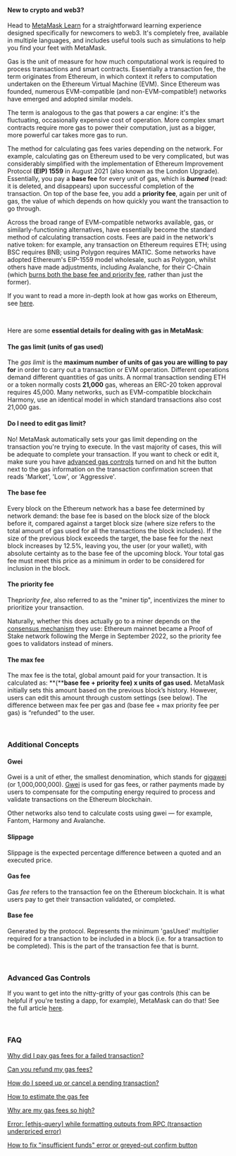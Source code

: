 
#### New to crypto and web3?


Head to [MetaMask Learn](https://learn.metamask.io/) for a straightforward learning experience designed specifically for newcomers to web3. It's completely free, available in multiple languages, and includes useful tools such as simulations to help you find your feet with MetaMask.



Gas is the unit of measure for how much computational work is required to process transactions and smart contracts. Essentially a transaction fee, the term originates from Ethereum, in which context it refers to computation undertaken on the Ethereum Virtual Machine (EVM). Since Ethereum was founded, numerous EVM-compatible (and non-EVM-compatible!) networks have emerged and adopted similar models. 


The term is analogous to the gas that powers a car engine: it's the fluctuating, occasionally expensive cost of operation. More complex smart contracts require more gas to power their computation, just as a bigger, more powerful car takes more gas to run.


The method for calculating gas fees varies depending on the network. For example, calculating gas on Ethereum used to be very complicated, but was considerably simplified with the implementation of Ethereum Improvement Protocol **(EIP) 1559** in August 2021 (also known as the London Upgrade). Essentially, you pay a **base fee** for every unit of gas, which is ***burned*** (read: it is deleted, and disappears) upon successful completion of the transaction. On top of the base fee, you add a **priority fee**, again per unit of gas, the value of which depends on how quickly you want the transaction to go through. 


Across the broad range of EVM-compatible networks available, gas, or similarly-functioning alternatives, have essentially become the standard method of calculating transaction costs. Fees are paid in the network's native token: for example, any transaction on Ethereum requires ETH; using BSC requires BNB; using Polygon requires MATIC. Some networks have adopted Ethereum's EIP-1559 model wholesale, such as Polygon, whilst others have made adjustments, including Avalanche, for their C-Chain (which [burns both the base fee and priority fee](https://docs.avax.network/learn/platform-overview/transaction-fees/#c-chain-fees), rather than just the former).  


If you want to read a more in-depth look at how gas works on Ethereum, see [here](https://ethereum.org/en/developers/docs/gas/). 


 


Here are some **essential details for dealing with gas** **in MetaMask**:


#### **The gas limit (units of gas used)**


The *gas limit* is the **maximum number of units of gas you are willing to pay for** in order to carry out a transaction or EVM operation. Different operations demand different quantities of gas units. A normal transaction sending ETH or a token normally costs **21,000** gas, whereas an ERC-20 token approval requires 45,000. Many networks, such as EVM-compatible blockchain Harmony, use an identical model in which standard transactions also cost 21,000 gas.  



#### Do I need to edit gas limit?


No! MetaMask automatically sets your gas limit depending on the transaction you're trying to execute. In the vast majority of cases, this will be adequate to complete your transaction. If you want to check or edit it, make sure you have [advanced gas controls](https://support.metamask.io/hc/en-us/articles/360022895972) turned on and hit the button next to the gas information on the transaction confirmation screen that reads 'Market', 'Low', or 'Aggressive'.



#### **The base fee**


Every block on the Ethereum network has a base fee determined by network demand: the base fee is based on the block size of the block before it, compared against a target block size (where size refers to the total amount of gas used for all the transactions the block includes). If the size of the previous block exceeds the target, the base fee for the next block increases by 12.5%, leaving you, the user (or your wallet), with absolute certainty as to the base fee of the upcoming block. Your total gas fee must meet this price as a minimum in order to be considered for inclusion in the block. 


#### **The priority fee**


The*priority fee*, also referred to as the "miner tip", incentivizes the miner to prioritize your transaction. 


Naturally, whether this does actually go to a miner depends on the [consensus mechanism](https://support.metamask.io/hc/en-us/articles/360015489611-Learn-the-basics-of-blockchains-and-Ethereum-miners-and-validators-gas-cryptocurrencies-and-NFTs-block-explorer-networks-etc-) they use: Ethereum mainnet became a Proof of Stake network following the Merge in September 2022, so the priority fee goes to validators instead of miners. 


#### **The max fee**


The max fee is the total, global amount paid for your transaction. It is calculated as: **(****base fee + priority fee) x units of gas used.** MetaMask initially sets this amount based on the previous block’s history. However, users can edit this amount through custom settings (see below). The difference between max fee per gas and (base fee + max priority fee per gas) is “refunded” to the user.


 


### **Additional Concepts**


#### **Gwei**


Gwei is a unit of ether, the smallest denomination, which stands for [gigawei](https://ethgasstation.info/blog/gwei/) (or 1,000,000,000). [Gwei](https://www.investopedia.com/terms/g/gwei-ethereum.asp) is used for gas fees, or rather payments made by users to compensate for the computing energy required to process and validate transactions on the Ethereum blockchain. 


Other networks also tend to calculate costs using gwei — for example, Fantom, Harmony and Avalanche.


#### **Slippage**


Slippage is the expected percentage difference between a quoted and an executed price.


#### **Gas fee**


Gas *fee* refers to the transaction fee on the Ethereum blockchain. It is what users pay to get their transaction validated, or completed. 


#### **Base fee**


Generated by the protocol. Represents the minimum 'gasUsed' multiplier required for a transaction to be included in a block (i.e. for a transaction to be completed). This is the part of the transaction fee that is burnt.


 


### **Advanced Gas Controls**


If you want to get into the nitty-gritty of your gas controls (this can be helpful if you're testing a dapp, for example), MetaMask can do that! See the full article [here](https://support.metamask.io/hc/en-us/articles/360022895972).


 


### **FAQ**


[Why did I pay gas fees for a failed transaction?](https://support.metamask.io/hc/en-us/articles/360045439051)


[Can you refund my gas fees?](https://support.metamask.io/hc/en-us/articles/360058370012)


[How do I speed up or cancel a pending transaction?](https://support.metamask.io/hc/en-us/articles/360015489251)


[How to estimate the gas fee](https://support.metamask.io/hc/en-us/articles/360059562111)


[Why are my gas fees so high?](https://support.metamask.io/hc/en-us/articles/360058751211-Why-my-gas-fees-are-so-high-)


[Error: [ethjs-query] while formatting outputs from RPC (transaction underpriced error)](https://support.metamask.io/hc/en-us/articles/4402538041869)


[How to fix "insufficient funds" error or greyed-out confirm button](https://support.metamask.io/hc/en-us/articles/360044703372)


 


 

